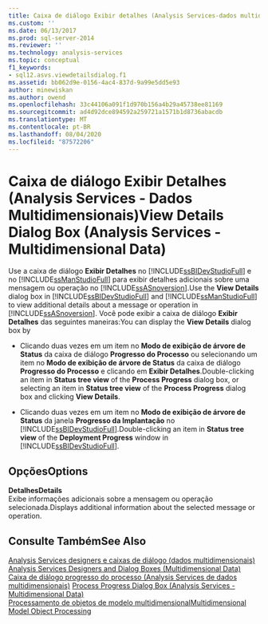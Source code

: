 ```yaml
---
title: Caixa de diálogo Exibir detalhes (Analysis Services-dados multidimensionais) | Microsoft Docs
ms.custom: ''
ms.date: 06/13/2017
ms.prod: sql-server-2014
ms.reviewer: ''
ms.technology: analysis-services
ms.topic: conceptual
f1_keywords:
- sql12.asvs.viewdetailsdialog.f1
ms.assetid: bb062d9e-0156-4ac4-837d-9a99e5dd5e93
author: minewiskan
ms.author: owend
ms.openlocfilehash: 33c44106a091f1d970b156a4b29a45738ee81169
ms.sourcegitcommit: ad4d92dce894592a259721a1571b1d8736abacdb
ms.translationtype: MT
ms.contentlocale: pt-BR
ms.lasthandoff: 08/04/2020
ms.locfileid: "87572206"
---
```

# <a name="view-details-dialog-box-analysis-services---multidimensional-data"></a><span data-ttu-id="03d2b-102">Caixa de diálogo Exibir Detalhes (Analysis Services - Dados Multidimensionais)</span><span class="sxs-lookup"><span data-stu-id="03d2b-102">View Details Dialog Box (Analysis Services - Multidimensional Data)</span></span>
  <span data-ttu-id="03d2b-103">Use a caixa de diálogo **Exibir Detalhes** no [!INCLUDE[ssBIDevStudioFull](../includes/ssbidevstudiofull-md.md)] e no [!INCLUDE[ssManStudioFull](../includes/ssmanstudiofull-md.md)] para exibir detalhes adicionais sobre uma mensagem ou operação no [!INCLUDE[ssASnoversion](../includes/ssasnoversion-md.md)].</span><span class="sxs-lookup"><span data-stu-id="03d2b-103">Use the **View Details** dialog box in [!INCLUDE[ssBIDevStudioFull](../includes/ssbidevstudiofull-md.md)] and [!INCLUDE[ssManStudioFull](../includes/ssmanstudiofull-md.md)] to view additional details about a message or operation in [!INCLUDE[ssASnoversion](../includes/ssasnoversion-md.md)].</span></span> <span data-ttu-id="03d2b-104">Você pode exibir a caixa de diálogo **Exibir Detalhes** das seguintes maneiras:</span><span class="sxs-lookup"><span data-stu-id="03d2b-104">You can display the **View Details** dialog box by</span></span>  
  
-   <span data-ttu-id="03d2b-105">Clicando duas vezes em um item no **Modo de exibição de árvore de Status** da caixa de diálogo **Progresso do Processo** ou selecionando um item no **Modo de exibição de árvore de Status** da caixa de diálogo **Progresso do Processo** e clicando em **Exibir Detalhes**.</span><span class="sxs-lookup"><span data-stu-id="03d2b-105">Double-clicking an item in **Status tree view** of the **Process Progress** dialog box, or selecting an item in **Status tree view** of the **Process Progress** dialog box and clicking **View Details**.</span></span>  
  
-   <span data-ttu-id="03d2b-106">Clicando duas vezes em um item no **Modo de exibição de árvore de Status** da janela **Progresso da Implantação** no [!INCLUDE[ssBIDevStudioFull](../includes/ssbidevstudiofull-md.md)].</span><span class="sxs-lookup"><span data-stu-id="03d2b-106">Double-clicking an item in **Status tree view** of the **Deployment Progress** window in [!INCLUDE[ssBIDevStudioFull](../includes/ssbidevstudiofull-md.md)].</span></span>  
  
## <a name="options"></a><span data-ttu-id="03d2b-107">Opções</span><span class="sxs-lookup"><span data-stu-id="03d2b-107">Options</span></span>  
 <span data-ttu-id="03d2b-108">**Detalhes**</span><span class="sxs-lookup"><span data-stu-id="03d2b-108">**Details**</span></span>  
 <span data-ttu-id="03d2b-109">Exibe informações adicionais sobre a mensagem ou operação selecionada.</span><span class="sxs-lookup"><span data-stu-id="03d2b-109">Displays additional information about the selected message or operation.</span></span>  
  
## <a name="see-also"></a><span data-ttu-id="03d2b-110">Consulte Também</span><span class="sxs-lookup"><span data-stu-id="03d2b-110">See Also</span></span>  
 <span data-ttu-id="03d2b-111">[Analysis Services designers e caixas de diálogo &#40;dados multidimensionais&#41;](analysis-services-designers-and-dialog-boxes-multidimensional-data.md) </span><span class="sxs-lookup"><span data-stu-id="03d2b-111">[Analysis Services Designers and Dialog Boxes &#40;Multidimensional Data&#41;](analysis-services-designers-and-dialog-boxes-multidimensional-data.md) </span></span>  
 <span data-ttu-id="03d2b-112">[Caixa de diálogo progresso do processo &#40;Analysis Services de dados multidimensionais&#41;](process-progress-dialog-box-analysis-services-multidimensional-data.md) </span><span class="sxs-lookup"><span data-stu-id="03d2b-112">[Process Progress Dialog Box &#40;Analysis Services - Multidimensional Data&#41;](process-progress-dialog-box-analysis-services-multidimensional-data.md) </span></span>  
 [<span data-ttu-id="03d2b-113">Processamento de objetos de modelo multidimensional</span><span class="sxs-lookup"><span data-stu-id="03d2b-113">Multidimensional Model Object Processing</span></span>](multidimensional-models/processing-a-multidimensional-model-analysis-services.md)  
  
  
